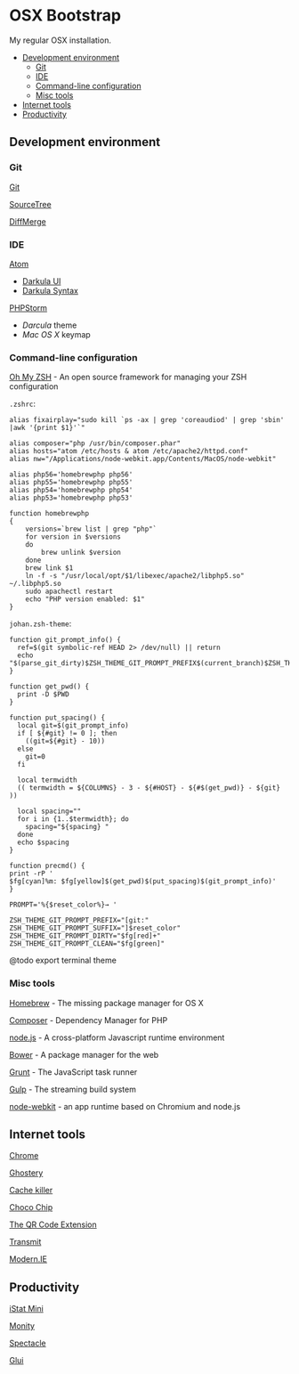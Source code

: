 # OSX Bootstrap

My regular OSX installation.

* [Development environment](#dev-env)
    * [Git](#git)
    * [IDE](#ide)
    * [Command-line configuration](#command-line-config)
    * [Misc tools](#misc-tools)
* [Internet tools](#internet)
* [Productivity](#productivity)

## <a name="dev-env"></a>Development environment

### <a name="git"></a>Git

[Git](http://git-scm.com/downloads)

[SourceTree](http://www.sourcetreeapp.com/)

[DiffMerge](https://sourcegear.com/diffmerge/downloads.php)

### <a name="ide"></a>IDE

[Atom](https://atom.io/)

* [Darkula UI](https://atom.io/packages/darkula-ui)
* [Darkula Syntax](https://atom.io/packages/darkula-syntax)

[PHPStorm](https://www.jetbrains.com/phpstorm/download/)

* *Darcula* theme
* *Mac OS X* keymap

### <a name="command-line-config"></a>Command-line configuration

[Oh My ZSH](http://ohmyz.sh) - An open source framework for managing your ZSH configuration

`.zshrc`:

    alias fixairplay="sudo kill `ps -ax | grep 'coreaudiod' | grep 'sbin' |awk '{print $1}'`"

    alias composer="php /usr/bin/composer.phar"
    alias hosts="atom /etc/hosts & atom /etc/apache2/httpd.conf"
    alias nw="/Applications/node-webkit.app/Contents/MacOS/node-webkit"

    alias php56='homebrewphp php56'
    alias php55='homebrewphp php55'
    alias php54='homebrewphp php54'
    alias php53='homebrewphp php53'

    function homebrewphp
    {
        versions=`brew list | grep "php"`
        for version in $versions
        do
            brew unlink $version
        done
        brew link $1
        ln -f -s "/usr/local/opt/$1/libexec/apache2/libphp5.so" ~/.libphp5.so
        sudo apachectl restart
        echo "PHP version enabled: $1"
    }

`johan.zsh-theme`:

    function git_prompt_info() {
      ref=$(git symbolic-ref HEAD 2> /dev/null) || return
      echo "$(parse_git_dirty)$ZSH_THEME_GIT_PROMPT_PREFIX$(current_branch)$ZSH_THEME_GIT_PROMPT_SUFFIX"
    }

    function get_pwd() {
      print -D $PWD
    }

    function put_spacing() {
      local git=$(git_prompt_info)
      if [ ${#git} != 0 ]; then
        ((git=${#git} - 10))
      else
        git=0
      fi

      local termwidth
      (( termwidth = ${COLUMNS} - 3 - ${#HOST} - ${#$(get_pwd)} - ${git} ))

      local spacing=""
      for i in {1..$termwidth}; do
        spacing="${spacing} "
      done
      echo $spacing
    }

    function precmd() {
    print -rP '
    $fg[cyan]%m: $fg[yellow]$(get_pwd)$(put_spacing)$(git_prompt_info)'
    }

    PROMPT='%{$reset_color%}→ '

    ZSH_THEME_GIT_PROMPT_PREFIX="[git:"
    ZSH_THEME_GIT_PROMPT_SUFFIX="]$reset_color"
    ZSH_THEME_GIT_PROMPT_DIRTY="$fg[red]+"
    ZSH_THEME_GIT_PROMPT_CLEAN="$fg[green]"

@todo export terminal theme

### <a name="misc-tools"></a>Misc tools

[Homebrew](http://brew.sh/) - The missing package manager for OS X

[Composer](https://getcomposer.org/download/) - Dependency Manager for PHP

[node.js](http://nodejs.org/) - A cross-platform Javascript runtime environment

[Bower](http://bower.io/) - A package manager for the web

[Grunt](http://gruntjs.com/) - The JavaScript task runner

[Gulp](http://gulpjs.com/) - The streaming build system

[node-webkit](https://github.com/rogerwang/node-webkit) - an app runtime based on Chromium and node.js

## <a name="internet"></a>Internet tools

[Chrome](https://www.google.fr/chrome/browser/)

[Ghostery](https://www.ghostery.com/)

[Cache killer](https://chrome.google.com/webstore/detail/cache-killer/jpfbieopdmepaolggioebjmedmclkbap)

[Choco Chip](https://chrome.google.com/webstore/detail/chocochip-cookie-manager/cdllihdpcibkhhkidaicoeeiammjkokm)

[The QR Code Extension](https://chrome.google.com/webstore/detail/the-qr-code-extension/oijdcdmnjjgnnhgljmhkjlablaejfeeb)

[Transmit](http://panic.com/transmit/)

[Modern.IE](https://www.modern.ie/fr-fr/virtualization-tools)

## <a name="productivity"></a>Productivity

[iStat Mini ](http://bjango.com/mac/istatmini/)

[Monity](https://itunes.apple.com/app/monity/id915542151)

[Spectacle](http://spectacleapp.com)

[Glui](http://glui.me)
